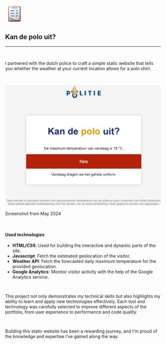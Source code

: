 <img src="/assets/3d-projects.png" width="60px">

## Kan de polo uit?

---

<br>

I partnered with the dutch police to craft a simple static website that tells you whether the weather at your current location allows for a polo shirt.

<br>

![screenshot](/assets/kan-de-polo-uit.png)

Screenshot from May 2024

<br>

#### Used technologies

- __HTML/CSS__: Used for building the interactive and dynamic parts of the site.
- __Javascript__: Fetch the estimated geolocation of the visitor.
- __Weather API__: Fetch the forecasted daily maximum temperature for the provided geolocation.
- __Google Analytics__: Monitor visitor activity with the help of the Google Analytics service.

<br>

This project not only demonstrates my technical skills but also highlights my ability to learn and apply new technologies effectively. Each tool and technology was carefully selected to improve different aspects of the portfolio, from user experience to performance and code quality. 

<br>

Building this static website has been a rewarding journey, and I'm proud of the knowledge and expertise I've gained along the way.

<br>